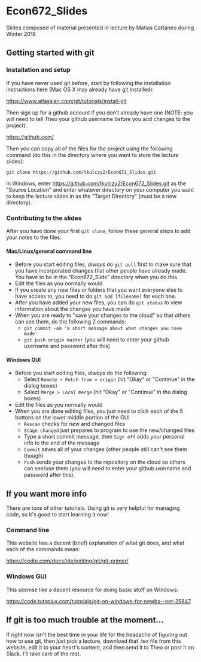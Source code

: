 # Econ672_Slides
Slides composed of material presented in lecture by Matias Cattaneo during Winter 2018

## Getting started with git

### Installation and setup

If you have never used git before, start by following the installation instructions here (Mac OS X may already have git installed):

https://www.atlassian.com/git/tutorials/install-git

Then sign up for a github account if you don't already have one (NOTE: you will need to tell Theo your github username before you add changes to the project):

https://github.com/

Then you can copy all of the files for the project using the following command (do this in the directory where you want to store the lecture slides):

```git clone https://github.com/tkulczy2/Econ672_Slides.git```

In Windows, enter https://github.com/tkulczy2/Econ672_Slides.git as the "Source Location" and enter whatever directory on your computer you want to keep the lecture slides in as the "Target Directory" (must be a new directory).

### Contributing to the slides

After you have done your first `git clone`, follow these general steps to add your notes to the files:

#### Mac/Linux/general command line

* Before you start editing files, *always* do `git pull` first to make sure that you have incorporated changes that other people have already made. You have to be in the "Econ672_Slide" directory when you do this.
* Edit the files as you normally would
* If you create any new files or folders that you want everyone else to have access to, you need to do `git add [filename]` for each one.
* After you have added your new files, you can do `git status` to view information about the changes you have made
* When you are ready to "save your changes to the cloud" so that others can see them, do the following 2 commands:
  -  `git commit -am 'a short message about what changes you have made'`
  -  `git push origin master` (you will need to enter your github username and password after this)

#### Windows GUI

* Before you start editing files, *always* do the following:
  - Select `Remote > Fetch from > origin` (hit "Okay" or "Continue" in the dialog boxes)
  - Select `Merge > Local merge` (hit "Okay" or "Continue" in the dialog boxes)
* Edit the files as you normally would
* When you are done editing files, you just need to click each of the 5 buttons on the lower middle portion of the GUI
  - `Rescan` checks for new and changed files
  - `Stage changed` just prepares to program to use the new/changed files
  - Type a short commit message, then `Sign off` adds your personal info to the end of the message
  - `Commit` saves all of your changes (other people still can't see them though)
  - `Push` sends your changes to the repository on the cloud so others can see/use them (you will need to enter your github username and password after this).

## If you want more info

There are tons of other tutorials. Using git is very helpful for managing code, so it's good to start learning it now!

### Command line

This website has a decent (brief) explanation of what git does, and what each of the commands mean:

https://codio.com/docs/ide/editing/git/git-primer/

### Windows GUI

This seemse like a decent resource for doing basic stuff on Windows:

https://code.tutsplus.com/tutorials/git-on-windows-for-newbs--net-25847

## If git is too much trouble at the moment...

If right now isn't the best time in your life for the headache of figuring out how to use git, then just pick a lecture, download that .tex file from this website, edit it to your heart's content, and then send it to Theo or post it on Slack. I'll take care of the rest.
